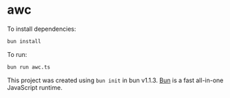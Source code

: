 # awc

To install dependencies:

```bash
bun install
```

To run:

```bash
bun run awc.ts
```

This project was created using `bun init` in bun v1.1.3. [Bun](https://bun.sh) is a fast all-in-one JavaScript runtime.
